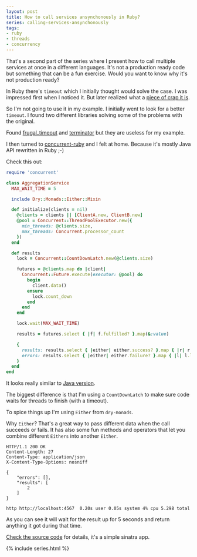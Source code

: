 ```yaml
---
layout: post
title: How to call services ansynchonously in Ruby?
series: calling-services-ansynchonously
tags:
- ruby
- threads
- concurrency
---
```

That's a second part of the series where I present how to call multiple services at once in a different languages. It's not a production ready code but something that can be a fun exercise. Would you want to know why it's not production ready?

In Ruby there's `timeout` which I initially thought would solve the case. I was impressed first when I noticed it. But later realized what a [piece of crap it is](http://jvns.ca/blog/2015/11/27/why-rubys-timeout-is-dangerous-and-thread-dot-raise-is-terrifying/).

So I'm not going to use it in my example. I initially went to look for a better `timeout`. I found two different libraries solving some of the problems with the original.

Found [frugal_timeout](https://github.com/ledestin/frugal_timeout) and [terminator](https://github.com/mikel/terminator) but they are useless for my example.

I then turned to [concurrent-ruby](https://github.com/ruby-concurrency/concurrent-ruby) and I felt at home. Because it's mostly Java API rewritten in Ruby ;-)

Check this out:

```ruby
require 'concurrent'

class AggregationService
  MAX_WAIT_TIME = 5

  include Dry::Monads::Either::Mixin

  def initialize(clients = nil)
    @clients = clients || [ClientA.new, ClientB.new]
    @pool = Concurrent::ThreadPoolExecutor.new({
      min_threads: @clients.size,
      max_threads: Concurrent.processor_count
    })
  end

  def results
    lock = Concurrent::CountDownLatch.new(@clients.size)

    futures = @clients.map do |client|
      Concurrent::Future.execute(executor: @pool) do
        begin
          client.data()
        ensure
          lock.count_down
        end
      end
    end

    lock.wait(MAX_WAIT_TIME)

    results = futures.select { |f| f.fulfilled? }.map(&:value)

    {
      results: results.select { |either| either.success? }.map { |r| r.right },
      errors: results.select { |either| either.failure? }.map { |l| l.left }
    }
  end
end
```

It looks really similar to [Java version](/2016/08/13/calling-serviceses-asynchronously-in-java/).

The biggest difference is that I'm using a `CountDownLatch` to make sure code waits for threads to finish (with a timeout). 

To spice things up I'm using `Either` from `dry-monads`.

Why `Either`? That's a great way to pass different data when the call succeeds or fails. It has also some fun methods and operators that let you combine different `Eithers` into another `Either`. 


```
HTTP/1.1 200 OK
Content-Length: 27
Content-Type: application/json
X-Content-Type-Options: nosniff

{
    "errors": [], 
    "results": [
        2
    ]
}

http http://localhost:4567  0.20s user 0.05s system 4% cpu 5.298 total
```

As you can see it will wait for the result up for 5 seconds and return anything it got during that time.

[Check the source code](https://github.com/pawelniewie/calling-services-asynchronously/tree/master/ruby) for details, it's a simple sinatra app.

{% include series.html %}